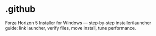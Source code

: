 # .github
Forza Horizon 5 Installer for Windows — step‑by‑step installer/launcher guide: link launcher, verify files, move install, tune performance.

